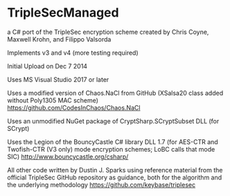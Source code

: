 TripleSecManaged
================

a C# port of the TripleSec encryption scheme created by Chris Coyne, Maxwell Krohn, and Filippo Valsorda

Implements v3 and v4 (more testing required)

Initial Upload on Dec 7 2014

Uses MS Visual Studio 2017 or later

Uses a modified version of Chaos.NaCl from GitHub (XSalsa20 class added without Poly1305 MAC scheme)
  https://github.com/CodesInChaos/Chaos.NaCl
    
Uses an unmodified NuGet package of CryptSharp.SCryptSubset DLL (for SCrypt)

Uses the Legion of the BouncyCastle C# library DLL 1.7 (for AES-CTR and Twofish-CTR (V3 only) mode encryption schemes;
  LoBC calls that mode SIC)  http://www.bouncycastle.org/csharp/
  
All other code written by Dustin J. Sparks using reference material from the official TripleSec GitHub repository
  as guidance, both for the algorithm and the underlying methodology  https://github.com/keybase/triplesec
